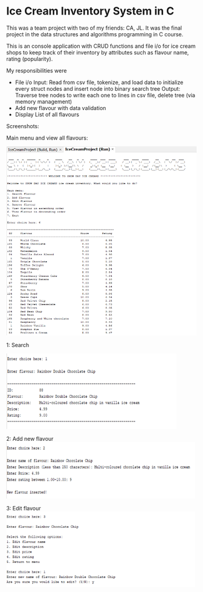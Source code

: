 # Ice Cream Inventory System in C


This was a team project with two of my friends: CA, JL. It was the final project in the data structures and algorithms programming in C course.

This is an console application with CRUD functions and file i/o for ice cream shops to keep track of their inventory by attributes such as flavour name, rating (popularity). 

My responsibilities were 
- File i/o 
  Input: Read from csv file, tokenize, and load data to initialize every struct nodes and insert node into binary search tree
  Output: Traverse tree nodes to write each one to lines in csv file, delete tree (via memory management)
- Add new flavour with data validation
- Display List of all flavours

Screenshots:

Main menu and view all flavours:

<img src="Screenshots/6_ViewAscending.png" width="550px" height="500px">

1: Search

<img src="Screenshots/1_Search.png" width="450px" height="200px">

2: Add new flavour
<img src="Screenshots/2_Add.png" width="500px" height="150px">

3: Edit flavour
<img src="Screenshots/3_Edit.png" width="500px" height="200px">






